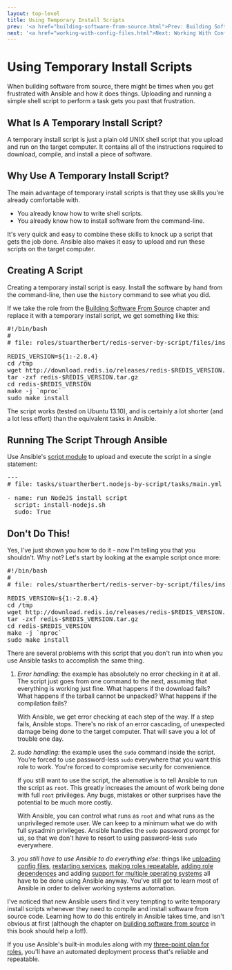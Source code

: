 ```yaml
---
layout: top-level
title: Using Temporary Install Scripts
prev: '<a href="building-software-from-source.html">Prev: Building Software From Source</a>'
next: '<a href="working-with-config-files.html">Next: Working With Config Files</a>'
---
```


# Using Temporary Install Scripts

When building software from source, there might be times when you get frustrated with Ansible and how it does things. Uploading and running a simple shell script to perform a task gets you past that frustration.

## What Is A Temporary Install Script?

A temporary install script is just a plain old UNIX shell script that you upload and run on the target computer.  It contains all of the instructions required to download, compile, and install a piece of software.

## Why Use A Temporary Install Script?

The main advantage of temporary install scripts is that they use skills you're already comfortable with.

* You already know how to write shell scripts.
* You already know how to install software from the command-line.

It's very quick and easy to combine these skills to knock up a script that gets the job done.  Ansible also makes it easy to upload and run these scripts on the target computer.

## Creating A Script

Creating a temporary install script is easy.  Install the software by hand from the command-line, then use the `history` command to see what you did.

If we take the role from the [Building Software From Source](building-software-from-source.html) chapter and replace it with a temporary install script, we get something like this:

<pre>
#!/bin/bash
#
# file: roles/stuartherbert/redis-server-by-script/files/install.sh

REDIS_VERSION=${1:-2.8.4}
cd /tmp
wget http://download.redis.io/releases/redis-$REDIS_VERSION.tar.gz
tar -zxf redis-$REDIS_VERSION.tar.gz
cd redis-$REDIS_VERSION
make -j `nproc`
sudo make install
</pre>

The script works (tested on Ubuntu 13.10), and is certainly a lot shorter (and a lot less effort) than the equivalent tasks in Ansible.

## Running The Script Through Ansible

Use Ansible's [script module](http://docs.ansible.com/script_module.html) to upload and execute the script in a single statement:

<pre>
---
# file: tasks/stuartherbert.nodejs-by-script/tasks/main.yml

- name: run NodeJS install script
  script: install-nodejs.sh
  sudo: True
</pre>

## Don't Do This!

Yes, I've just shown you how to do it - now I'm telling you that you shouldn't.  Why not?  Let's start by looking at the example script once more:

<pre>
#!/bin/bash
#
# file: roles/stuartherbert/redis-server-by-script/files/install.sh

REDIS_VERSION=${1:-2.8.4}
cd /tmp
wget http://download.redis.io/releases/redis-$REDIS_VERSION.tar.gz
tar -zxf redis-$REDIS_VERSION.tar.gz
cd redis-$REDIS_VERSION
make -j `nproc`
sudo make install
</pre>

There are several problems with this script that you don't run into when you use Ansible tasks to accomplish the same thing.

1. _Error handling:_ the example has absolutely no error checking in it at all.  The script just goes from one command to the next, assuming that everything is working just fine.  What happens if the download fails?  What happens if the tarball cannot be unpacked?  What happens if the compilation fails?

   With Ansible, we get error checking at each step of the way.  If a step fails, Ansible stops.  There's no risk of an error cascading, of unexpected damage being done to the target computer.  That will save you a lot of trouble one day.

1. _sudo handling:_ the example uses the `sudo` command inside the script.  You're forced to use password-less `sudo` everywhere that you want this role to work.  You're forced to compromise security for convenience.

   If you still want to use the script, the alternative is to tell Ansible to run the script as `root`.  This greatly increases the amount of work being done with full `root` privileges.  Any bugs, mistakes or other surprises have the potential to be much more costly.

   With Ansible, you can control what runs as `root` and what runs as the unprivileged remote user.  We can keep to a minimum what we do with full sysadmin privileges.  Ansible handles the `sudo` password prompt for us, so that we don't have to resort to using password-less `sudo` everywhere.

1. _you still have to use Ansible to do everything else:_ things like [uploading config files](working-with-config-files.html), [restarting services](restarting-services.html), [making roles repeatable](making-roles-repeatable.html), [adding role dependences](adding-role-dependencies.html) and adding [support for multiple operating systems](multiple-operating-systems.html) all have to be done using Ansible anyway.  You've still got to learn most of Ansible in order to deliver working systems automation.

I've noticed that new Ansible users find it very tempting to write temporary install scripts whenever they need to compile and install software from source code.  Learning how to do this entirely in Ansible takes time, and isn't obvious at first (although the chapter on [building software from source](building-software-from-source.html) in this book should help a lot!).

If you use Ansible's built-in modules along with my [three-point plan for roles](planning-a-role.html), you'll have an automated deployment process that's reliable and repeatable.